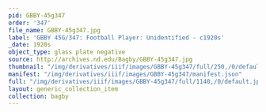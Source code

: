 ```yaml
---
pid: GBBY-45g347
order: '347'
file_name: GBBY-45g347.jpg
label: 'GBBY 45G/347: Football Player: Unidentified - c1920s'
_date: 1920s
object_type: glass plate negative
source: http://archives.nd.edu/Bagby/GBBY-45g347.jpg
thumbnail: "/img/derivatives/iiif/images/GBBY-45g347/full/250,/0/default.jpg"
manifest: "/img/derivatives/iiif/images/GBBY-45g347/manifest.json"
full: "/img/derivatives/iiif/images/GBBY-45g347/full/1140,/0/default.jpg"
layout: generic_collection_item
collection: bagby
---
```

